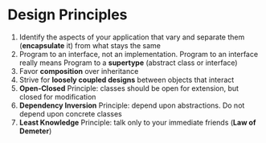 # Design Principles

1. Identify the aspects of your application that vary and separate them (**encapsulate** it) from what stays the same
2. Program to an interface, not an implementation. Program to an interface really means Program to a **supertype** (abstract class or interface)
3. Favor **composition** over inheritance
4. Strive for **loosely coupled designs** between objects that interact
5. **Open-Closed** Principle: classes should be open for extension, but closed for modification
6. **Dependency Inversion** Principle: depend upon abstractions. Do not depend upon concrete classes
7. **Least Knowledge** Principle: talk only to your immediate friends (**Law of Demeter**)
